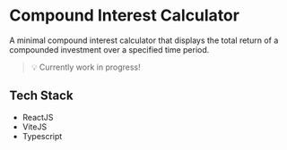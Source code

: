 # Compound Interest Calculator

A minimal compound interest calculator that displays the total return of a compounded investment over a specified time period.

> :bulb: Currently work in progress!

## Tech Stack
- ReactJS
- ViteJS
- Typescript
